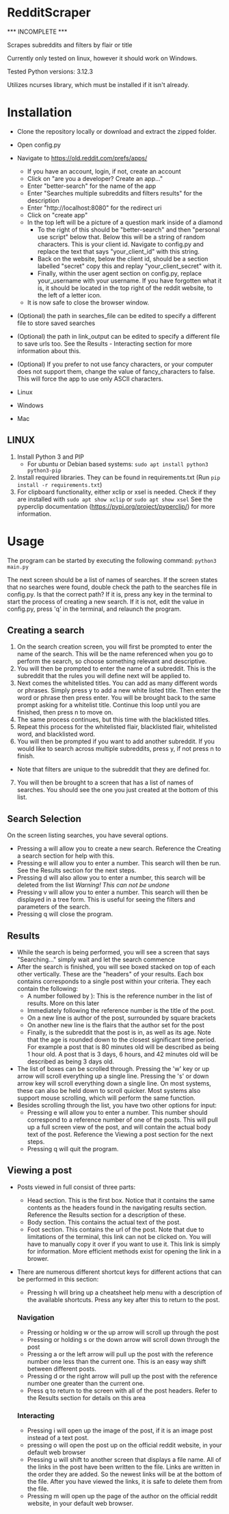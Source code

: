 # RedditScraper

*** INCOMPLETE ***

Scrapes subreddits and filters by flair or title


Currently only tested on linux, however it should work on Windows.

Tested Python versions: 3.12.3

Utilizes ncurses library, which must be installed if it isn't already.


# Installation


* Clone the repository locally or download and extract the zipped folder.
* Open config.py
* Navigate to https://old.reddit.com/prefs/apps/
    * If you have an account, login, if not, create an account
    * Click on "are you a developer? Create an app..."
    * Enter "better-search" for the name of the app
    * Enter "Searches multiple subreddits and filters results" for the description
    * Enter "http://localhost:8080" for the redirect uri
    * Click on "create app"
    * In the top left will be a picture of a question mark inside of a diamond
        * To the right of this should be "better-search" and then "personal use script" below that. Below this will be a string of random characters. This is your client id. Navigate to config.py and replace the text that says "your_client_id" with this string.
        * Back on the website, below the client id, should be a section labelled "secret" copy this and replay "your_client_secret" with it.
        * Finally, within the user agent section on config.py, replace your_username with your username. If you have forgotten what it is, it should be located in the top right of the reddit website, to the left of a letter icon.
    * It is now safe to close the browser window.
* (Optional) the path in searches_file can be edited to specify a different file to store saved searches
* (Optional) the path in link_output can be edited to specify a different file to save urls too. See the Results - Interacting section for more information about this.
* (Optional) If you prefer to not use fancy characters, or your computer does not support them, change the value of fancy_characters to false. This will force the app to use only ASCII characters.

* Linux
* Windows
* Mac


## LINUX
1. Install Python 3 and PIP
    * For ubuntu or Debian based systems:
        ```sudo apt install python3 python3-pip```
2. Install required libraries. They can be found in requirements.txt (Run `pip install -r requirements.txt`)
3. For clipboard functionality, either xclip or xsel is needed. Check if they are installed with ```sudo apt show xclip``` or `sudo apt show xsel` See the pyperclip documentation (https://pypi.org/project/pyperclip/) for more information.


# Usage

The program can be started by executing the following command:
    `python3 main.py`

The next screen should be a list of names of searches. If the screen states that no searches were found, double check the path to the searches file in config.py. Is that the correct path? If it is, press any key in the terminal to start the process of creating a new search. If it is not, edit the value in config.py, press 'q' in the terminal, and relaunch the program.

## Creating a search

1. On the search creation screen, you will first be prompted to enter the name of the search. This will be the name referenced when you go to perform the search, so choose something relevant and descriptive.
2. You will then be prompted to enter the name of a subreddit. This is the subreddit that the rules you will define next will be applied to.
3. Next comes the whitelisted titles. You can add as many different words or phrases. Simply press y to add a new white listed title. Then enter the word or phrase then press enter. You will be brought back to the same prompt asking for a whitelist title. Continue this loop until you are finished, then press n to move on.
4. The same process continues, but this time with the blacklisted titles.
5. Repeat this process for the whitelisted flair, blacklisted flair, whitelisted word, and blacklisted word.
6. You will then be prompted if you want to add another subreddit. If you would like to search across multiple subreddits, press y, if not press n to finish.
* Note that filters are unique to the subreddit that they are defined for.

7. You will then be brought to a screen that has a list of names of searches. You should see the one you just created at the bottom of this list.

## Search Selection

On the screen listing searches, you have several options. 
*   Pressing a will allow you to create a new search. Reference the Creating a search section for help with this.
*   Pressing e will allow you to enter a number. This search will then be run. See the Results section for the next steps.
*   Pressing d will also allow you to enter a number, this search will be deleted from the list *Warning! This can not be undone*
*   Pressing v will allow you to enter a number. This search will then be displayed in a tree form. This is useful for seeing the filters and parameters of the search.
*   Pressing q will close the program.    

## Results

* While the search is being performed, you will see a screen that says "Searching..." simply wait and let the search commence
* After the search is finished, you will see boxed stacked on top of each other vertically. These are the "headers" of your results. Each box contains corresponds to a single post within your criteria. They each contain the following: 
    * A number followed by ): This is the reference number in the list of results. More on this later
    * Immediately following the reference number is the title of the post.
    * On a new line is author of the post, surrounded by square brackets
    * On another new line is the flairs that the author set for the post
    * Finally, is the subreddit that the post is in, as well as its age. Note that the age is rounded down to the closest significant time period. For example a post that is 80 minutes old will be described as being 1 hour old. A post that is 3 days, 6 hours, and 42 minutes old will be described as being 3 days old.
* The list of boxes can be scrolled through. Pressing the 'w' key or up arrow will scroll everything up a single line. Pressing the 's' or down arrow key will scroll everything down a single line. On most systems, these can also be held down to scroll quicker. Most systems also support mouse scrolling, which will perform the same function.
* Besides scrolling through the list, you have two other options for input:
    * Pressing e will allow you to enter a number. This number should correspond to a reference number of one of the posts. This will pull up a full screen view of the post, and will contain the actual body text of the post. Reference the Viewing a post section for the next steps.
    * Pressing q will quit the program.


## Viewing a post

* Posts viewed in full consist of three parts:
    * Head section. This is the first box. Notice that it contains the same contents as the headers found in the navigating results section. Reference the Results section for a description of these.
    * Body section. This contains the actual text of the post.
    * Foot section. This contains the url of the post. Note that due to limitations of the terminal, this link can not be clicked on. You will have to manually copy it over if you want to use it. This link is simply for information. More efficient methods exist for opening the link in a brower.

* There are numerous different shortcut keys for different actions that can be performed in this section:
    * Pressing h will bring up a cheatsheet help menu with a description of the available shortcuts. Press any key after this to return to the post.
    ### Navigation
    * Pressing or holding w or the up arrow will scroll up through the post
    * Pressing or holding s or the down arrow will scroll down through the post
    * Pressing a or the left arrow will pull up the post with the reference number one less than the current one. This is an easy way shift between different posts.
    * Pressing d or the right arrow will pull up the post with the reference number one greater than the current one.
    * Press q to return to the screen with all of the post headers. Refer to the Results section for details on this area

    ### Interacting
    * Pressing i will open up the image of the post, if it is an image post instead of a text post.
    * pressing o will open the post up on the official reddit website, in your default web browser
    * Pressing u will shift to another screen that displays a file name. All of the links in the post have been written to the file. Links are written in the order they are added. So the newest links will be at the bottom of the file. After you have viewed the links, it is safe to delete them from the file.
    * Pressing m will open up the page of the author on the official reddit website, in your default web browser.

